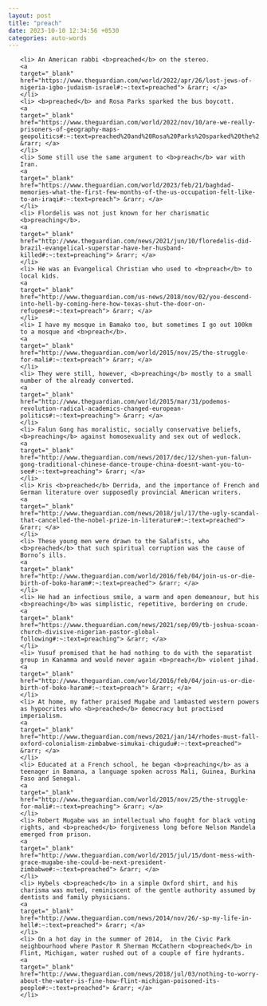 ```yaml
---
layout: post
title: "preach"
date: 2023-10-10 12:34:56 +0530
categories: auto-words
---
```

<ol>

    <li> An American rabbi <b>preached</b> on the stereo.
    <a 
    target="_blank" 
    href="https://www.theguardian.com/world/2022/apr/26/lost-jews-of-nigeria-igbo-judaism-israel#:~:text=preached"> &rarr; </a>
    </li>
    <li> <b>preached</b> and Rosa Parks sparked the bus boycott.
    <a 
    target="_blank" 
    href="https://www.theguardian.com/world/2022/nov/10/are-we-really-prisoners-of-geography-maps-geopolitics#:~:text=preached%20and%20Rosa%20Parks%20sparked%20the%20bus%20boycott."> &rarr; </a>
    </li>
    <li> Some still use the same argument to <b>preach</b> war with Iran.
    <a 
    target="_blank" 
    href="https://www.theguardian.com/world/2023/feb/21/baghdad-memories-what-the-first-few-months-of-the-us-occupation-felt-like-to-an-iraqi#:~:text=preach"> &rarr; </a>
    </li>
    <li> Flordelis was not just known for her charismatic <b>preaching</b>.
    <a 
    target="_blank" 
    href="http://www.theguardian.com/news/2021/jun/10/floredelis-did-brazil-evangelical-superstar-have-her-husband-killed#:~:text=preaching"> &rarr; </a>
    </li>
    <li> He was an Evangelical Christian who used to <b>preach</b> to local kids.
    <a 
    target="_blank" 
    href="http://www.theguardian.com/us-news/2018/nov/02/you-descend-into-hell-by-coming-here-how-texas-shut-the-door-on-refugees#:~:text=preach"> &rarr; </a>
    </li>
    <li> I have my mosque in Bamako too, but sometimes I go out 100km to a mosque and <b>preach</b>.
    <a 
    target="_blank" 
    href="http://www.theguardian.com/world/2015/nov/25/the-struggle-for-mali#:~:text=preach"> &rarr; </a>
    </li>
    <li> They were still, however, <b>preaching</b> mostly to a small number of the already converted.
    <a 
    target="_blank" 
    href="http://www.theguardian.com/world/2015/mar/31/podemos-revolution-radical-academics-changed-european-politics#:~:text=preaching"> &rarr; </a>
    </li>
    <li> Falun Gong has moralistic, socially conservative beliefs, <b>preaching</b> against homosexuality and sex out of wedlock.
    <a 
    target="_blank" 
    href="http://www.theguardian.com/news/2017/dec/12/shen-yun-falun-gong-traditional-chinese-dance-troupe-china-doesnt-want-you-to-see#:~:text=preaching"> &rarr; </a>
    </li>
    <li> Kris <b>preached</b> Derrida, and the importance of French and German literature over supposedly provincial American writers.
    <a 
    target="_blank" 
    href="http://www.theguardian.com/news/2018/jul/17/the-ugly-scandal-that-cancelled-the-nobel-prize-in-literature#:~:text=preached"> &rarr; </a>
    </li>
    <li> These young men were drawn to the Salafists, who <b>preached</b> that such spiritual corruption was the cause of Borno’s ills.
    <a 
    target="_blank" 
    href="http://www.theguardian.com/world/2016/feb/04/join-us-or-die-birth-of-boko-haram#:~:text=preached"> &rarr; </a>
    </li>
    <li> He had an infectious smile, a warm and open demeanour, but his <b>preaching</b> was simplistic, repetitive, bordering on crude.
    <a 
    target="_blank" 
    href="https://www.theguardian.com/news/2021/sep/09/tb-joshua-scoan-church-divisive-nigerian-pastor-global-following#:~:text=preaching"> &rarr; </a>
    </li>
    <li> Yusuf promised that he had nothing to do with the separatist group in Kanamma and would never again <b>preach</b> violent jihad.
    <a 
    target="_blank" 
    href="http://www.theguardian.com/world/2016/feb/04/join-us-or-die-birth-of-boko-haram#:~:text=preach"> &rarr; </a>
    </li>
    <li> At home, my father praised Mugabe and lambasted western powers as hypocrites who <b>preached</b> democracy but practised imperialism.
    <a 
    target="_blank" 
    href="http://www.theguardian.com/news/2021/jan/14/rhodes-must-fall-oxford-colonialism-zimbabwe-simukai-chigudu#:~:text=preached"> &rarr; </a>
    </li>
    <li> Educated at a French school, he began <b>preaching</b> as a teenager in Bamana, a language spoken across Mali, Guinea, Burkina Faso and Senegal.
    <a 
    target="_blank" 
    href="http://www.theguardian.com/world/2015/nov/25/the-struggle-for-mali#:~:text=preaching"> &rarr; </a>
    </li>
    <li> Robert Mugabe was an intellectual who fought for black voting rights, and <b>preached</b> forgiveness long before Nelson Mandela emerged from prison.
    <a 
    target="_blank" 
    href="http://www.theguardian.com/world/2015/jul/15/dont-mess-with-grace-mugabe-she-could-be-next-president-zimbabwe#:~:text=preached"> &rarr; </a>
    </li>
    <li> Hybels <b>preached</b> in a simple Oxford shirt, and his charisma was muted, reminiscent of the gentle authority assumed by dentists and family physicians.
    <a 
    target="_blank" 
    href="http://www.theguardian.com/news/2014/nov/26/-sp-my-life-in-hell#:~:text=preached"> &rarr; </a>
    </li>
    <li> On a hot day in the summer of 2014,  in the Civic Park neighbourhood where Pastor R Sherman McCathern <b>preached</b> in Flint, Michigan, water rushed out of a couple of fire hydrants.
    <a 
    target="_blank" 
    href="http://www.theguardian.com/news/2018/jul/03/nothing-to-worry-about-the-water-is-fine-how-flint-michigan-poisoned-its-people#:~:text=preached"> &rarr; </a>
    </li>